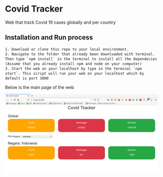 # Covid Tracker

Web that track Covid 19 cases globally and per country

## Installation and Run process

    1. Download or clone this repo to your local environment.
    2. Navigate to the folder that already been downloaded with terminal. Then type `npm install` in the terminal to install all the dependecies (Assume that you already install npm and node on your computer)
    3. Start the web on your localhost by type in the terminal `npm start`. This script will run your web on your localhost which by default is port 3000

Below is the main page of the web

![Example of CovidTracker main page](./covidTracker.png)
